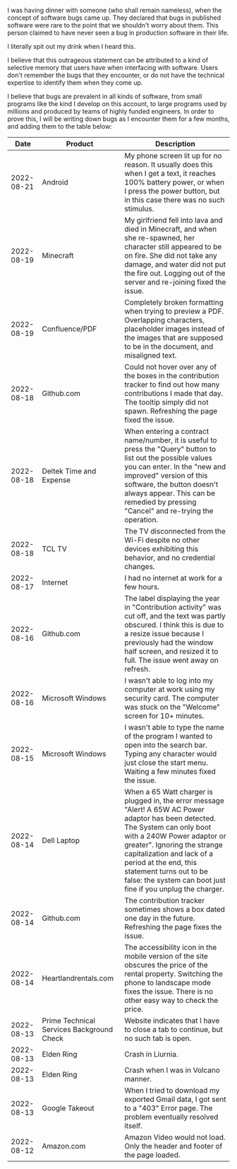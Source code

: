 I was having dinner with someone (who shall remain nameless), when the concept
of software bugs came up. They declared that bugs in published software were
rare to the point that we shouldn't worry about them. This person claimed to
have never seen a bug in production software in their life.

I literally spit out my drink when I heard this.

I believe that this outrageous statement can be attributed to a kind of
selective memory that users have when interfacing with software. Users don't
remember the bugs that they encounter, or do not have the technical expertise to
identify them when they come up.

I believe that bugs are prevalent in all kinds of software, from small programs
like the kind I develop on this account, to large programs used by millions and
produced by teams of highly funded engineers. In order to prove this, I will be
writing down bugs as I encounter them for a few months, and adding them to the
table below:

| Date | Product | Description |
| --- | --- | --- |
| 2022-08-21 | Android | My phone screen lit up for no reason. It usually does this when I get a text, it reaches 100% battery power, or when I press the power button, but in this case there was no such stimulus. |
| 2022-08-19 | Minecraft | My girlfriend fell into lava and died in Minecraft, and when she re-spawned, her character still appeared to be on fire. She did not take any damage, and water did not put the fire out. Logging out of the server and re-joining fixed the issue. |
| 2022-08-19 | Confluence/PDF | Completely broken formatting when trying to preview a PDF. Overlapping characters, placeholder images instead of the images that are supposed to be in the document, and misaligned text. |
| 2022-08-18 | Github.com | Could not hover over any of the boxes in the contribution tracker to find out how many contributions I made that day. The tooltip simply did not spawn. Refreshing the page fixed the issue. |
| 2022-08-18 | Deltek Time and Expense | When entering a contract name/number, it is useful to press the "Query" button to list out the possible values you can enter. In the "new and improved" version of this software, the button doesn't always appear. This can be remedied by pressing "Cancel" and re-trying the operation. |
| 2022-08-18 | TCL TV | The TV disconnected from the Wi-Fi despite no other devices exhibiting this behavior, and no credential changes. |
| 2022-08-17 | Internet | I had no internet at work for a few hours. |
| 2022-08-16 | Github.com | The label displaying the year in "Contribution activity" was cut off, and the text was partly obscured. I think this is due to a resize issue because I previously had the window half screen, and resized it to full. The issue went away on refresh. |
| 2022-08-16 | Microsoft Windows | I wasn't able to log into my computer at work using my security card. The computer was stuck on the "Welcome" screen for 10+ minutes. |
| 2022-08-15 | Microsoft Windows | I wasn't able to type the name of the program I wanted to open into the search bar. Typing any character would just close the start menu. Waiting a few minutes fixed the issue. |
| 2022-08-14 | Dell Laptop | When a 65 Watt charger is plugged in, the error message "Alert! A 65W AC Power adaptor has been detected. The System can only boot with a 240W Power adaptor or greater". Ignoring the strange capitalization and lack of a period at the end, this statement turns out to be false: the system can boot just fine if you unplug the charger. |
| 2022-08-14 | Github.com | The contribution tracker sometimes shows a box dated one day in the future. Refreshing the page fixes the issue. |
| 2022-08-14 | Heartlandrentals.com | The accessibility icon in the mobile version of the site obscures the price of the rental property. Switching the phone to landscape mode fixes the issue. There is no other easy way to check the price. |
| 2022-08-13 | Prime Technical Services Background Check | Website indicates that I have to close a tab to continue, but no such tab is open. |
| 2022-08-13 | Elden Ring | Crash in Liurnia. |
| 2022-08-13 | Elden Ring | Crash when I was in Volcano manner. |
| 2022-08-13 | Google Takeout | When I tried to download my exported Gmail data, I got sent to a "403" Error page. The problem eventually resolved itself. |
| 2022-08-12 | Amazon.com | Amazon Video would not load. Only the header and footer of the page loaded. |
